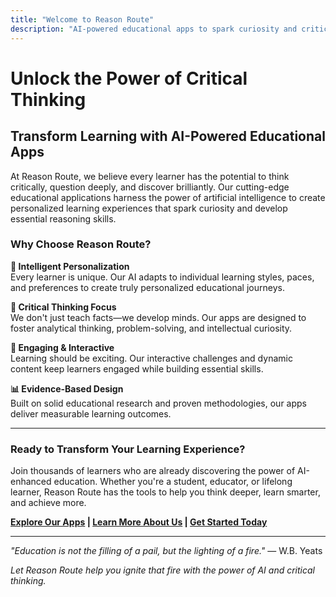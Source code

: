 ```yaml
---
title: "Welcome to Reason Route"
description: "AI-powered educational apps to spark curiosity and critical thinking."
---
```


# Unlock the Power of Critical Thinking

## Transform Learning with AI-Powered Educational Apps

At Reason Route, we believe every learner has the potential to think critically, question deeply, and discover brilliantly. Our cutting-edge educational applications harness the power of artificial intelligence to create personalized learning experiences that spark curiosity and develop essential reasoning skills.

### Why Choose Reason Route?

**🧠 Intelligent Personalization**  
Every learner is unique. Our AI adapts to individual learning styles, paces, and preferences to create truly personalized educational journeys.

**🎯 Critical Thinking Focus**  
We don't just teach facts—we develop minds. Our apps are designed to foster analytical thinking, problem-solving, and intellectual curiosity.

**🚀 Engaging & Interactive**  
Learning should be exciting. Our interactive challenges and dynamic content keep learners engaged while building essential skills.

**📊 Evidence-Based Design**  
Built on solid educational research and proven methodologies, our apps deliver measurable learning outcomes.

---

### Ready to Transform Your Learning Experience?

Join thousands of learners who are already discovering the power of AI-enhanced education. Whether you're a student, educator, or lifelong learner, Reason Route has the tools to help you think deeper, learn smarter, and achieve more.

**[Explore Our Apps](#) | [Learn More About Us](/about/) | [Get Started Today](#)**

---

*"Education is not the filling of a pail, but the lighting of a fire."* — W.B. Yeats

*Let Reason Route help you ignite that fire with the power of AI and critical thinking.*
